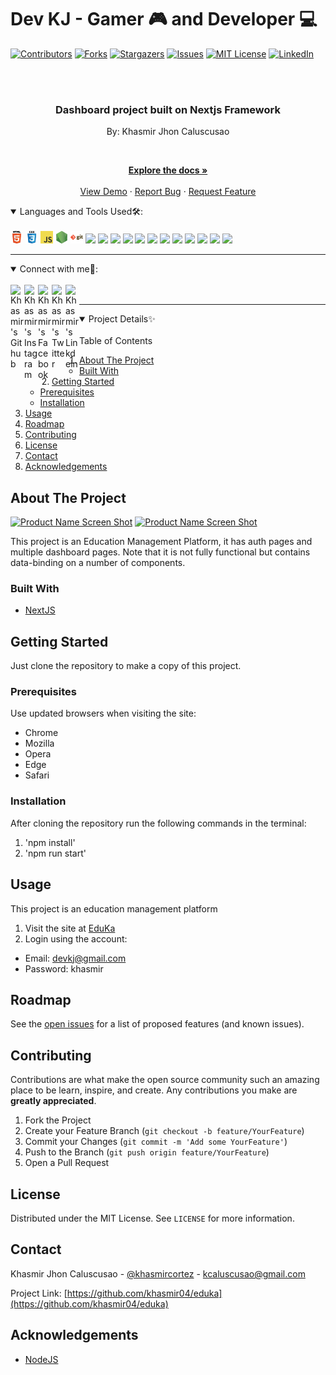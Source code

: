 # Dev KJ - Gamer :video_game: and Developer :computer:

[![Contributors][contributors-shield]][contributors-url]
[![Forks][forks-shield]][forks-url]
[![Stargazers][stars-shield]][stars-url]
[![Issues][issues-shield]][issues-url]
[![MIT License][license-shield]][license-url]
[![LinkedIn][linkedin-shield]][linkedin-url]

<br />

<!-- PROJECT LOGO -->
<br />
<p align="center">
<!--   <a href="https://github.com/khasmir04/eduka">
    <img src="/assets/img/logo-cropped.svg" alt="Logo" width="80" height="80">
  </a> -->

  <h3 align="center">Dashboard project built on Nextjs Framework</h3>

  <p align="center">
<!--   Subtitle -->
    <p align="center">By: Khasmir Jhon Caluscusao</p>
    <br />
  </p>
      
  <p align="center">
    <a href="https://github.com/khasmir04/eduka"><strong>Explore the docs »</strong></a>
    <br />
    <br />
    <a href="https://github.com/khasmir04/eduka">View Demo</a>
    ·
    <a href="https://github.com/khasmir04/eduka/issues">Report Bug</a>
    ·
    <a href="https://github.com/khasmir04/eduka/issues">Request Feature</a>
  </p>
</p>

<details open="open">
<summary>
Languages and Tools Used🛠:
</summary>
  <br/>
<code><img height="20" src="https://raw.githubusercontent.com/github/explore/80688e429a7d4ef2fca1e82350fe8e3517d3494d/topics/html/html.png"></code>
<code><img height="20" src="https://raw.githubusercontent.com/github/explore/80688e429a7d4ef2fca1e82350fe8e3517d3494d/topics/css/css.png"></code>
<code><img height="20" src="https://raw.githubusercontent.com/github/explore/80688e429a7d4ef2fca1e82350fe8e3517d3494d/topics/javascript/javascript.png"></code>
<code><img height="20" src="https://raw.githubusercontent.com/github/explore/80688e429a7d4ef2fca1e82350fe8e3517d3494d/topics/nodejs/nodejs.png"></code>
<code><img height="20" src="https://raw.githubusercontent.com/github/explore/80688e429a7d4ef2fca1e82350fe8e3517d3494d/topics/git/git.png"></code>
<code><img height="20" src="https://upload.wikimedia.org/wikipedia/commons/thumb/a/ae/Github-desktop-logo-symbol.svg/1024px-Github-desktop-logo-symbol.svg.png"></code>
<code><img height="20" src="https://upload.wikimedia.org/wikipedia/en/d/d2/Sublime_Text_3_logo.png"></code>
<code><img height="20" src="https://upload.wikimedia.org/wikipedia/commons/thumb/9/9a/Visual_Studio_Code_1.35_icon.svg/1024px-Visual_Studio_Code_1.35_icon.svg.png"></code>
<code><img height="20" src="/public/assets/img/tools/nextjs.png"></code>
<code><img height="20" src="/public/assets/img/tools/slick.gif"></code>
<code><img height="20" src="/public/assets/img/tools/filepond.png"></code>
<code><img height="20" src="/public/assets/img/tools/headless.jpg"></code>
<code><img height="20" src="/public/assets/img/tools/heroicons.png"></code>
<code><img height="20" src="/public/assets/img/tools/loader-spinner.png"></code>
<code><img height="20" src="/public/assets/img/tools/perfect-scrollbar.png"></code>
<code><img height="20" src="/public/assets/img/tools/swiper-logo.svg"></code>
<code><img height="20" src="/public/assets/img/tools/tailwind.svg"></code>

</details>

---

<details open="open">
<summary>
Connect with me🤝: 
</summary>
<br/>
<a href="https://github.com/khasmir04">
  <img align="left" alt="Khasmir's Github" width="22px" src="https://upload.wikimedia.org/wikipedia/commons/thumb/a/ae/Github-desktop-logo-symbol.svg/1024px-Github-desktop-logo-symbol.svg.png" />
</a>
<a href="https://instagram.com/khasmir.cortez/">
  <img align="left" alt="Khasmir's Instagram" width="22px" src="https://upload.wikimedia.org/wikipedia/commons/thumb/a/a5/Instagram_icon.png/600px-Instagram_icon.png" />
</a>
<a href="https://www.facebook.com/khazmhir/">
  <img align="left" alt="Khasmir's Facebook" width="22px" src="https://facebookbrand.com/wp-content/uploads/2019/04/f_logo_RGB-Hex-Blue_512.png?w=512&h=512" />
</a>
<a href="https://twitter.com/khasmircortez">
  <img align="left" alt="Khasmir's Twitter" width="22px" src="https://cdn2.iconfinder.com/data/icons/metro-uinvert-dock/256/Twitter_NEW.png" />
</a>
<a href="https://www.linkedin.com/in/khasmir/">
  <img align="left" alt="Khasmir's Linkdein" width="22px" src="https://cdn3.iconfinder.com/data/icons/inficons/512/linkedin.png" />
</a>
<br/>
</details>

---

<details open="open">
<summary>Project Details✨</summary>
  <br/>
Table of Contents
<ol>
  <li>
    <a href="#about-the-project">About The Project</a>
    <ul>
      <li><a href="#built-with">Built With</a></li>
    </ul>
  </li>
  <li>
    <a href="#getting-started">Getting Started</a>
    <ul>
      <li><a href="#prerequisites">Prerequisites</a></li>
      <li><a href="#installation">Installation</a></li>
    </ul>
  </li>
  <li><a href="#usage">Usage</a></li>
  <li><a href="#roadmap">Roadmap</a></li>
  <li><a href="#contributing">Contributing</a></li>
  <li><a href="#license">License</a></li>
  <li><a href="#contact">Contact</a></li>
  <li><a href="#acknowledgements">Acknowledgements</a></li>
</ol>
  <!-- ABOUT THE PROJECT -->

## About The Project

[![Product Name Screen Shot][product-screenshot1]](https://github.com/khasmir04/eduka)
[![Product Name Screen Shot][product-screenshot2]](https://github.com/khasmir04/eduka)

This project is an Education Management Platform, it has auth pages and multiple dashboard pages.
Note that it is not fully functional but contains data-binding on a number of components.

### Built With

- [NextJS](https://nextjs.org/)

<!-- GETTING STARTED -->

## Getting Started

Just clone the repository to make a copy of this project.

### Prerequisites

Use updated browsers when visiting the site:

- Chrome
- Mozilla
- Opera
- Edge
- Safari

### Installation

After cloning the repository run the following commands in the terminal:

1. 'npm install'
2. 'npm run start'

<!-- USAGE EXAMPLES -->

## Usage

This project is an education management platform

1. Visit the site at [EduKa](https://eduka-khasmir04.vercel.app/)
2. Login using the account:

- Email: devkj@gmail.com
- Password: khasmir

<!-- ROADMAP -->

## Roadmap

See the [open issues](https://github.com//khasmir04/eduka/issues) for a list of proposed features (and known issues).

<!-- CONTRIBUTING -->

## Contributing

Contributions are what make the open source community such an amazing place to be learn, inspire, and create. Any contributions you make are **greatly appreciated**.

1. Fork the Project
2. Create your Feature Branch (`git checkout -b feature/YourFeature`)
3. Commit your Changes (`git commit -m 'Add some YourFeature'`)
4. Push to the Branch (`git push origin feature/YourFeature`)
5. Open a Pull Request

<!-- LICENSE -->

## License

Distributed under the MIT License. See `LICENSE` for more information.

<!-- CONTACT -->

## Contact

Khasmir Jhon Caluscusao - [@khasmircortez](https://twitter.com/khasmircortez) - kcaluscusao@gmail.com

Project Link: [https://github.com/khasmir04/eduka](https://github.com/khasmir04/eduka)

<!-- ACKNOWLEDGEMENTS -->

## Acknowledgements

- [NodeJS](https://nodejs.org/en/)

<!-- MARKDOWN LINKS & IMAGES -->
<!-- https://www.markdownguide.org/basic-syntax/#reference-style-links -->
</details>

[contributors-shield]: https://img.shields.io/github/contributors/khasmir04/eduka.svg?style=for-the-badge
[contributors-url]: https://github.com/khasmir04/eduka/graphs/contributors
[forks-shield]: https://img.shields.io/github/forks/khasmir04/eduka.svg?style=for-the-badge
[forks-url]: https://github.com/khasmir04/eduka/network/members
[stars-shield]: https://img.shields.io/github/stars/khasmir04/eduka.svg?style=for-the-badge
[stars-url]: https://github.com/khasmir04/eduka/stargazers
[issues-shield]: https://img.shields.io/github/issues/khasmir04/eduka.svg?style=for-the-badge
[issues-url]: https://github.com//khasmir04/eduka/issues
[license-shield]: https://img.shields.io/github/license/othneildrew/Best-README-Template.svg?style=for-the-badge
[license-url]: https://github.com/othneildrew/Best-README-Template/blob/master/LICENSE.txt
[linkedin-shield]: https://img.shields.io/badge/-LinkedIn-black.svg?style=for-the-badge&logo=linkedin&colorB=555
[linkedin-url]: https://linkedin.com/in/khasmir/
[product-screenshot1]: /public/assets/img/Screenshot1.png
[product-screenshot2]: /public/assets/img/Screenshot2.png
